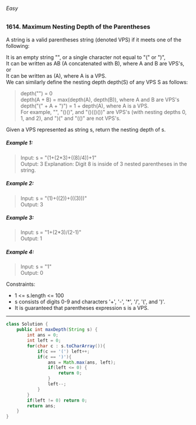 ###### Easy
### 1614. Maximum Nesting Depth of the Parentheses

A string is a valid parentheses string (denoted VPS) if it meets one of the following:  

It is an empty string "", or a single character not equal to "(" or ")",  
It can be written as AB (A concatenated with B), where A and B are VPS's, or  
It can be written as (A), where A is a VPS.  
We can similarly define the nesting depth depth(S) of any VPS S as follows:  


> depth("") = 0  
> depth(A + B) = max(depth(A), depth(B)), where A and B are VPS's  
> depth("(" + A + ")") = 1 + depth(A), where A is a VPS.  
For example, "", "()()", and "()(()())" are VPS's (with nesting depths 0, 1, and 2), and ")(" and "(()" are not VPS's.  

Given a VPS represented as string s, return the nesting depth of s.

##### Example 1:
> Input: s = "(1+(2*3)+((8)/4))+1"  
> Output: 3
Explanation: Digit 8 is inside of 3 nested parentheses in the string.  

##### Example 2:
> Input: s = "(1)+((2))+(((3)))"  
> Output: 3  

##### Example 3:
> Input: s = "1+(2*3)/(2-1)"  
> Output: 1  

##### Example 4:
> Input: s = "1"  
> Output: 0  
 

Constraints:

- 1 <= s.length <= 100
- s consists of digits 0-9 and characters '+', '-', '*', '/', '(', and ')'.
- It is guaranteed that parentheses expression s is a VPS.

***

```java
class Solution {
    public int maxDepth(String s) {
        int ans = 0;
        int left = 0;
        for(char c : s.toCharArray()){
            if(c == '(') left++;
            if(c == ')'){
                ans = Math.max(ans, left);
                if(left <= 0) {
                    return 0;
                }
                left--;
            }
        }
        if(left != 0) return 0;
        return ans;
    }
}
```

